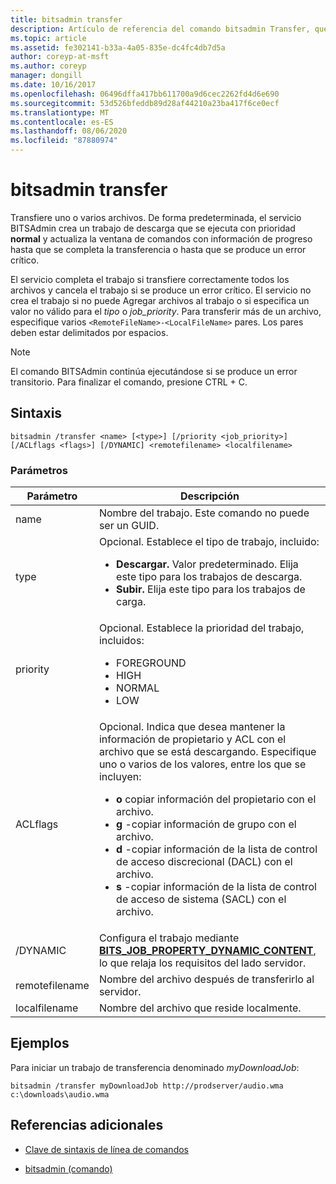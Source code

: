 ```yaml
---
title: bitsadmin transfer
description: Artículo de referencia del comando bitsadmin Transfer, que transfiere uno o varios archivos.
ms.topic: article
ms.assetid: fe302141-b33a-4a05-835e-dc4fc4db7d5a
author: coreyp-at-msft
ms.author: coreyp
manager: dongill
ms.date: 10/16/2017
ms.openlocfilehash: 06496dffa417bb611700a9d6cec2262fd4d6e690
ms.sourcegitcommit: 53d526bfeddb89d28af44210a23ba417f6ce0ecf
ms.translationtype: MT
ms.contentlocale: es-ES
ms.lasthandoff: 08/06/2020
ms.locfileid: "87880974"
---
```

# <a name="bitsadmin-transfer"></a>bitsadmin transfer

Transfiere uno o varios archivos. De forma predeterminada, el servicio BITSAdmin crea un trabajo de descarga que se ejecuta con prioridad **normal** y actualiza la ventana de comandos con información de progreso hasta que se completa la transferencia o hasta que se produce un error crítico.

El servicio completa el trabajo si transfiere correctamente todos los archivos y cancela el trabajo si se produce un error crítico. El servicio no crea el trabajo si no puede Agregar archivos al trabajo o si especifica un valor no válido para el *tipo* o *job_priority*. Para transferir más de un archivo, especifique varios `<RemoteFileName>-<LocalFileName>` pares. Los pares deben estar delimitados por espacios.

> [!NOTE]
> El comando BITSAdmin continúa ejecutándose si se produce un error transitorio. Para finalizar el comando, presione CTRL + C.

## <a name="syntax"></a>Sintaxis

```
bitsadmin /transfer <name> [<type>] [/priority <job_priority>] [/ACLflags <flags>] [/DYNAMIC] <remotefilename> <localfilename>
```

### <a name="parameters"></a>Parámetros

| Parámetro | Descripción |
| --------- | ----------- |
| name | Nombre del trabajo. Este comando no puede ser un GUID. |
| type | Opcional. Establece el tipo de trabajo, incluido:<ul><li>**Descargar.** Valor predeterminado. Elija este tipo para los trabajos de descarga.</li><li>**Subir.** Elija este tipo para los trabajos de carga.</li></ul> |
| priority | Opcional. Establece la prioridad del trabajo, incluidos:<ul><li>FOREGROUND</li><li>HIGH</li><li>NORMAL</li><li>LOW</li></ul> |
| ACLflags | Opcional. Indica que desea mantener la información de propietario y ACL con el archivo que se está descargando. Especifique uno o varios de los valores, entre los que se incluyen:<ul><li>**o** copiar información del propietario con el archivo.</li><li>**g** -copiar información de grupo con el archivo.</li><li>**d** -copiar información de la lista de control de acceso discrecional (DACL) con el archivo.</li><li>**s** -copiar información de la lista de control de acceso de sistema (SACL) con el archivo.</li></ul> |
| /DYNAMIC | Configura el trabajo mediante [**BITS_JOB_PROPERTY_DYNAMIC_CONTENT**](/windows/win32/api/bits5_0/ne-bits5_0-bits_job_property_id), lo que relaja los requisitos del lado servidor. |
| remotefilename | Nombre del archivo después de transferirlo al servidor. |
| localfilename | Nombre del archivo que reside localmente. |

## <a name="examples"></a>Ejemplos

Para iniciar un trabajo de transferencia denominado *myDownloadJob*:

```
bitsadmin /transfer myDownloadJob http://prodserver/audio.wma c:\downloads\audio.wma
```

## <a name="additional-references"></a>Referencias adicionales

- [Clave de sintaxis de línea de comandos](command-line-syntax-key.md)

- [bitsadmin (comando)](bitsadmin.md)
